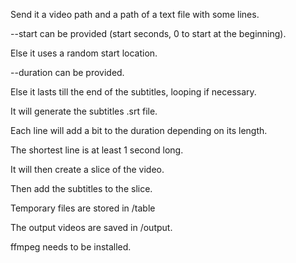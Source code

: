 Send it a video path and a path of a text file with some lines.

--start can be provided (start seconds, 0 to start at the beginning).

Else it uses a random start location.

--duration can be provided.

Else it lasts till the end of the subtitles, looping if necessary.

It will generate the subtitles .srt file.

Each line will add a bit to the duration depending on its length.

The shortest line is at least 1 second long.

It will then create a slice of the video.

Then add the subtitles to the slice.

Temporary files are stored in /table

The output videos are saved in /output.

ffmpeg needs to be installed.